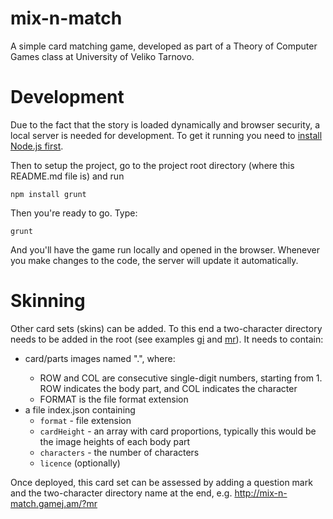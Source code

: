 # mix-n-match

A simple card matching game, developed as part of a Theory of Computer Games class at University of Veliko Tarnovo.

# Development

Due to the fact that the story is loaded dynamically and browser security, a local server is needed for development. To get it running you need to [install Node.js first](https://nodejs.org/en/download/).

Then to setup the project, go to the project root directory (where this README.md file is) and run

    npm install grunt

Then you're ready to go. Type:

    grunt

And you'll have the game run locally and opened in the browser. Whenever you make changes to the code, the server will update it automatically.

# Skinning

Other card sets (skins) can be added. To this end a two-character directory needs to be added in the root (see examples [gi](https://github.com/mapto/mix-n-match/tree/main/gi) and [mr](https://github.com/mapto/mix-n-match/tree/main/mr)). It needs to contain:

- card/parts images named "<ROW><COL>.<FORMAT>", where:
  - ROW and COL are consecutive single-digit numbers, starting from 1. ROW indicates the body part, and COL indicates the character
  - FORMAT is the file format extension
- a file index.json containing
  - `format` - file extension
  - `cardHeight` - an array with card proportions, typically this would be the image heights of each body part
  - `characters` - the number of characters
  - `licence` (optionally)

Once deployed, this card set can be assessed by adding a question mark and the two-character directory name at the end, e.g. http://mix-n-match.gamej.am/?mr
